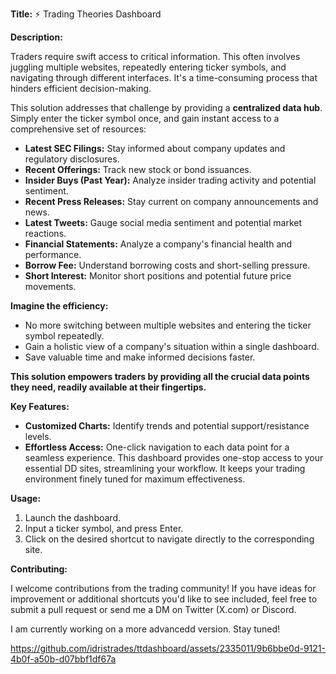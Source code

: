 **Title:** ⚡️ Trading Theories Dashboard

**Description:**

Traders require swift access to critical information. This often involves juggling multiple websites, repeatedly entering ticker symbols, and navigating through different interfaces. It's a time-consuming process that hinders efficient decision-making.

This solution addresses that challenge by providing a **centralized data hub**.  Simply enter the ticker symbol once, and gain instant access to a comprehensive set of resources:

* **Latest SEC Filings:** Stay informed about company updates and regulatory disclosures.
* **Recent Offerings:** Track new stock or bond issuances.
* **Insider Buys (Past Year):** Analyze insider trading activity and potential sentiment.
* **Recent Press Releases:** Stay current on company announcements and news.
* **Latest Tweets:** Gauge social media sentiment and potential market reactions.
* **Financial Statements:** Analyze a company's financial health and performance.
* **Borrow Fee:** Understand borrowing costs and short-selling pressure.
* **Short Interest:** Monitor short positions and potential future price movements.

**Imagine the efficiency:**

* No more switching between multiple websites and entering the ticker symbol repeatedly.
* Gain a holistic view of a company's situation within a single dashboard.
* Save valuable time and make informed decisions faster.

**This solution empowers traders by providing all the crucial data points they need, readily available at their fingertips.**

**Key Features:**

* **Customized Charts:** Identify trends and potential support/resistance levels.
* **Effortless Access:** One-click navigation to each data point for a seamless experience. This dashboard provides one-stop access to your essential DD sites, streamlining your workflow. It keeps your trading environment finely tuned for maximum effectiveness.

**Usage:**

1. Launch the dashboard.
2. Input a ticker symbol, and press Enter.
3. Click on the desired shortcut to navigate directly to the corresponding site.

**Contributing:**

I welcome contributions from the trading community! If you have ideas for improvement or additional shortcuts you'd like to see included, feel free to submit a pull request or send me a DM on Twitter (X.com) or Discord.

I am currently working on a more advancedd version. Stay tuned!

https://github.com/idristrades/ttdashboard/assets/2335011/9b6bbe0d-9121-4b0f-a50b-d07bbf1df67a

